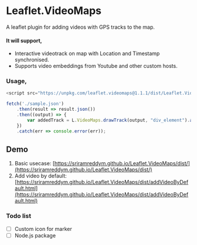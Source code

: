 # Leaflet.VideoMaps

A leaflet plugin for adding videos with GPS tracks to the map.

#### It will support,

- Interactive videotrack on map with Location and Timestamp synchronised.
- Supports video embeddings from Youtube and other custom hosts.

### Usage,

```Javascript
<script src="https://unpkg.com/leaflet.videomaps@1.1.1/dist/Leaflet.VideoMaps.js"></script>

fetch('./sample.json')
    .then(result => result.json())
    .then((output) => {
        var addedTrack = L.VideoMaps.drawTrack(output, "div_element").addTo(map);
    })
    .catch(err => console.error(err));

```

## Demo

1. Basic usecase: [https://sriramreddym.github.io/Leaflet.VideoMaps/dist/](https://sriramreddym.github.io/Leaflet.VideoMaps/dist/)
2. Add video by default: [https://sriramreddym.github.io/Leaflet.VideoMaps/dist/addVideoByDefault.html](https://sriramreddym.github.io/Leaflet.VideoMaps/dist/addVideoByDefault.html)

### Todo list

- [ ] Custom icon for marker
- [ ] Node.js package
